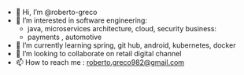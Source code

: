 - 👋 Hi, I’m @roberto-greco
- 👀 I’m interested in
    software engineering:
    - java, microservices architecture, cloud, security
    business:
    - payments , automotive
- 🌱 I’m currently learning spring, git hub, android, kubernetes, docker
- 💞️ I’m looking to collaborate on retail digital channel
- 📫 How to reach me : roberto.greco982@gmail.com

<!---
roberto-greco/roberto-greco is a ✨ special ✨ repository because its `README.md` (this file) appears on your GitHub profile.
You can click the Preview link to take a look at your changes.
--->
